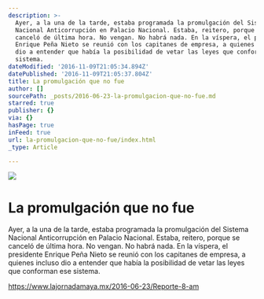 ```yaml
---
description: >-
  Ayer, a la una de la tarde, estaba programada la promulgación del Sistema
  Nacional Anticorrupción en Palacio Nacional. Estaba, reitero, porque se
  canceló de última hora. No vengan. No habrá nada. En la víspera, el presidente
  Enrique Peña Nieto se reunió con los capitanes de empresa, a quienes incluso
  dio a entender que había la posibilidad de vetar las leyes que conforman ese
  sistema.
dateModified: '2016-11-09T21:05:34.894Z'
datePublished: '2016-11-09T21:05:37.804Z'
title: La promulgación que no fue
author: []
sourcePath: _posts/2016-06-23-la-promulgacion-que-no-fue.md
starred: true
publisher: {}
via: {}
hasPage: true
inFeed: true
url: la-promulgacion-que-no-fue/index.html
_type: Article

---
```

![](https://the-grid-user-content.s3-us-west-2.amazonaws.com/941d800c-d5c9-438f-a492-6bd19208848d.png)

# La promulgación que no fue

Ayer, a la una de la tarde, estaba programada la promulgación del Sistema Nacional Anticorrupción en Palacio Nacional. Estaba, reitero, porque se canceló de última hora. No vengan. No habrá nada. En la víspera, el presidente Enrique Peña Nieto se reunió con los capitanes de empresa, a quienes incluso dio a entender que había la posibilidad de vetar las leyes que conforman ese sistema.

https://www.lajornadamaya.mx/2016-06-23/Reporte-8-am
